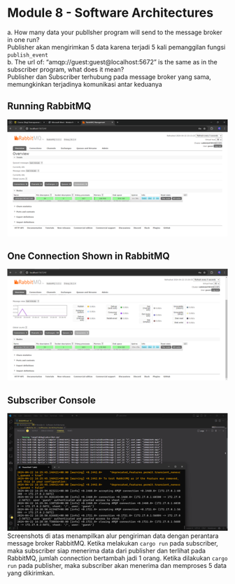 # Module 8 - Software Architectures #
a. How many data your publlsher program will send to the message broker in one
run?<br>
Publisher akan mengirimkan 5 data karena terjadi 5 kali pemanggilan fungsi `publish_event` <br>
b. The url of: “amqp://guest:guest@localhost:5672” is the same as in the subscriber
program, what does it mean? <br>
Publisher dan Subscriber terhubung pada message broker yang sama, memungkinkan terjadinya komunikasi antar keduanya <br>
## Running RabbitMQ ##
![Running RabbitMQ](img/RunningRabbitMQ.png)
## One Connection Shown in RabbitMQ ##
![One Connection Shown in RabbitMQ](img/RMQ_1st_run.png)
## Subscriber Console ##
![Subscriber Console](img/Sub_Console.png)
Screenshots di atas menampilkan alur pengiriman data dengan perantara message broker RabbitMQ. Ketika melakukan `cargo run` pada subscriber, maka subscriber siap menerima data dari publisher dan terlihat pada RabbitMQ, jumlah connection bertambah jadi 1 orang. Ketika dilakukan `cargo run` pada publisher, maka subscriber akan menerima dan memproses 5 data yang dikirimkan.